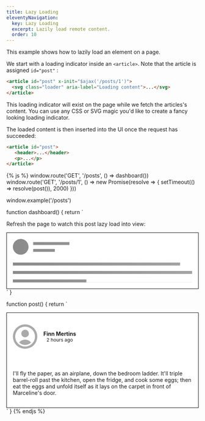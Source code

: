 ```yaml
---
title: Lazy Loading
eleventyNavigation:
  key: Lazy Loading
  excerpt: Lazily load remote content.
  order: 10
---
```


This example shows how to lazily load an element on a page.

We start with a loading indicator inside an `<article>`. Note that the article is assigned `id="post"` :

```html
<article id="post" x-init="$ajax('/posts/1')">
  <svg class="loader" aria-label="Loading content">...</svg>
</article>
```

This loading indicator will exist on the page while we fetch the articles's content. You can use any CSS or SVG magic you'd like to create a fancy looking loading indicator.

The loaded content is then inserted into the UI once the request has succeeded:

```html
<article id="post">
   <header>...</header>
   <p>...</p>
</article>
```

<style>
  .loader {
    animation: loading 1s linear infinite;
    background-image: linear-gradient(90deg, #777, #aaa, #777, #aaa);
    background-size: 600% 100%;
  }

  .loader svg {
    display: block;
  }

  @keyframes loading {
    0% {
      background-position: 100% 0%;
    }

    100% {
      background-position: 0% 0%;
    }
  }

  #post {
    padding: 1rem;
    background: #fff;
    border: 1px solid #000;
  }

  #post header {
    box-shadow: none;
    padding: 0;
    display: flex;
    align-items: center;
    gap: 1rem;
  }

  #post header svg {
    border-radius: 100px;
    background: #aaa;
    color: #fff;
  }

  #post header p,
  #post header time {
    margin: 0;
  }

  #post header time {
    font-size: .875em;
  }
</style>

{% js %}
  window.route('GET', '/posts', () => dashboard())
  window.route('GET', '/posts/1', () => new Promise(resolve => {
    setTimeout(() => resolve(post()), 2000)
  }))

  window.example('/posts')

  function dashboard() {
    return `<p>Refresh the page to watch this post lazy load into view:</p>
<article id="post" x-init="$ajax('/posts/1')">
  <svg class="loader" aria-label="Loading content" viewBox="0 0 442 107" fill="#fff" xmlns="http://www.w3.org/2000/svg">
    <path d="M442 79.1H0V65.5h412.4v-7.1H0V0h442v79.1Zm0 7.1V107H181.2v-7.1H0V86.2h442ZM50.1 24.6v7.2h53.3v-7.2H50.1Zm0-16.8v7.1h89.3V7.8H50.1ZM19.3 38.9c10.6 0 19.2-8.7 19.2-19.4C38.5 8.7 30 0 19.3 0A19.4 19.4 0 0 0 0 19.5c0 10.7 8.6 19.4 19.3 19.4Z" />
  </svg>
</article>`
  }

  function post() {
    return `<article id="post">
  <header>
    <svg xmlns="http://www.w3.org/2000/svg" viewBox="0 0 24 24" fill="currentColor" width="64" height="64">
      <path fill-rule="evenodd" d="M18.685 19.097A9.723 9.723 0 0021.75 12c0-5.385-4.365-9.75-9.75-9.75S2.25 6.615 2.25 12a9.723 9.723 0 003.065 7.097A9.716 9.716 0 0012 21.75a9.716 9.716 0 006.685-2.653zm-12.54-1.285A7.486 7.486 0 0112 15a7.486 7.486 0 015.855 2.812A8.224 8.224 0 0112 20.25a8.224 8.224 0 01-5.855-2.438zM15.75 9a3.75 3.75 0 11-7.5 0 3.75 3.75 0 017.5 0z" clip-rule="evenodd" />
    </svg>
    <div>
      <p><strong>Finn Mertins</strong></p>
      <time>2 hours ago</time>
    </div>
  </header>
  <p>I'll fly the paper, as an airplane, down the bedroom ladder. It'll triple barrel-roll past the kitchen, open the fridge, and cook some eggs; then eat the eggs and unfold itself as it lays on the carpet in front of Marceline's door.</p>
</article>`
  }
{% endjs %}
